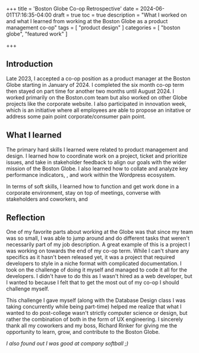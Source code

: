 +++
title = 'Boston Globe Co-op Retrospective'
date = 2024-06-01T17:16:35-04:00
draft = true
toc = true
description = "What I worked on and what I learned from working at the Boston Globe as a product management co-op"
tags = [
    "product design"
]
categories = [
    "boston globe",
    "featured work"
]

+++

## Introduction

Late 2023, I accepted a co-op position as a product manager at the Boston Globe starting in January of 2024. I completed the six month co-op term then stayed on part time for another two months until August 2024. I worked primarily on the Boston.com team but also worked on other Globe projects like the corporate website. I also participated in innovation week, which is an initiative where all employees are able to propose an initative or address some pain point corporate/consumer pain point.   

## What I learned


The primary hard skills I learned were related to product management and design. I learned how to coordinate work on a project, ticket and prioritize issues, and take in stakeholder feedback to align our goals with the wider mission of the Boston Globe. I also learned how to collate and analyze key performance indicators, , and work within the Wordpress ecosystem.

In terms of soft skills, I learned how to function and get work done in a corporate environment, stay on top of meetings, converse with stakeholders and coworkers, and 

## Reflection

One of my favorite parts about working at the Globe was that since my team was so small, I was able to jump around and do different tasks that weren't necessarily part of my job description. A great example of this is a project I was working on towards the end of my co-op term. While I can't share any specifics as it hasn't been released yet, it was a project that required developers to style in a niche format with complicated documentation. I took on the challenge of doing it myself and managed to code it all for the developers. I didn't have to do this as I wasn't hired as a web developer, but I wanted to because I felt that to get the most out of my co-op I should challenge myself. 

This challenge I gave myself (along with the Database Design class I was taking concurrently while being part-time) helped me realize that what I wanted to do post-college wasn't strictly computer science or design, but rather the combination of both in the form of UX engineering. I sincerely thank all my coworkers and my boss, Richard Rinker for giving me the opportunity to learn, grow, and contribute to the Boston Globe.

*I also found out I was good at company softball ;)*